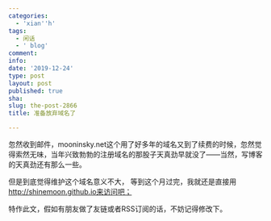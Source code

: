 ```yaml
---
categories:
  - 'xian''h'
tags:
  - 闲话
  - ' blog'
comment: 
info: 
date: '2019-12-24'
type: post
layout: post
published: true
sha: 
slug: the-post-2866
title: 准备放弃域名了

---
```

忽然收到邮件，mooninsky.net这个用了好多年的域名又到了续费的时候，忽然觉得索然无味，当年兴致勃勃的注册域名的那股子天真劲早就没了——当然，写博客的天真劲还有那么一些。

但是到底觉得维护这个域名意义不大， 等到这个月过完，我就还是直接用 http://shinemoon.github.io来访问吧；

特作此文，假如有朋友做了友链或者RSS订阅的话，不妨记得修改下。


